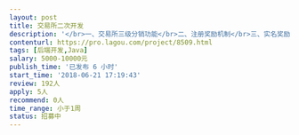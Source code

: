 ```yaml
---                
layout: post       
title: 交易所二次开发           
description: '</br>一、交易所三级分销功能</br>二、注册奖励机制</br>三、实名奖励机制</br>四、交易奖励机制</br>人员要求：</br>有参与区块链项目</br>'     
contenturl: https://pro.lagou.com/project/8509.html      
tags: [后端开发,Java]            
salary: 5000-10000元          
publish_time: '已发布 6 小时'         
start_time: '2018-06-21 17:19:43'           
review: 192人                   
apply: 5人                   
recommend: 0人                   
time_range: 小于1周              
status: 招募中                  
---                 
```

